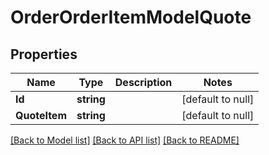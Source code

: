 # OrderOrderItemModelQuote

## Properties
Name | Type | Description | Notes
------------ | ------------- | ------------- | -------------
**Id** | **string** |  | [default to null]
**QuoteItem** | **string** |  | [default to null]

[[Back to Model list]](../README.md#documentation-for-models) [[Back to API list]](../README.md#documentation-for-api-endpoints) [[Back to README]](../README.md)

